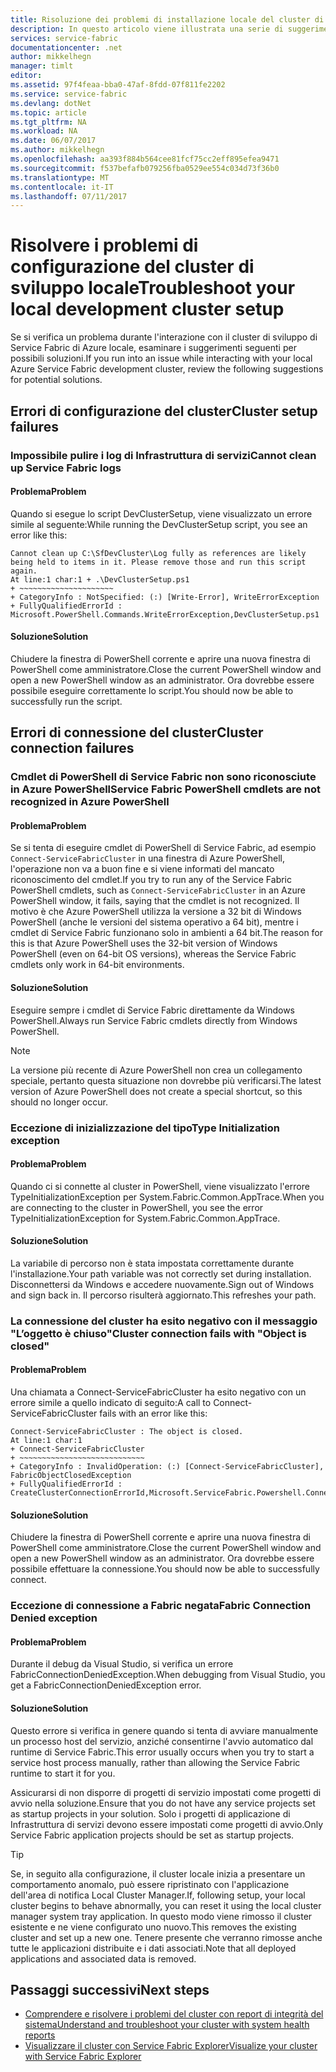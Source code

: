 ```yaml
---
title: Risoluzione dei problemi di installazione locale del cluster di Service Fabric | Documentazione Microsoft
description: In questo articolo viene illustrata una serie di suggerimenti per la risoluzione dei problemi del cluster di sviluppo locale
services: service-fabric
documentationcenter: .net
author: mikkelhegn
manager: timlt
editor: 
ms.assetid: 97f4feaa-bba0-47af-8fdd-07f811fe2202
ms.service: service-fabric
ms.devlang: dotNet
ms.topic: article
ms.tgt_pltfrm: NA
ms.workload: NA
ms.date: 06/07/2017
ms.author: mikkelhegn
ms.openlocfilehash: aa393f884b564cee81fcf75cc2eff895efea9471
ms.sourcegitcommit: f537befafb079256fba0529ee554c034d73f36b0
ms.translationtype: MT
ms.contentlocale: it-IT
ms.lasthandoff: 07/11/2017
---
```

# <a name="troubleshoot-your-local-development-cluster-setup"></a><span data-ttu-id="3afcf-103">Risolvere i problemi di configurazione del cluster di sviluppo locale</span><span class="sxs-lookup"><span data-stu-id="3afcf-103">Troubleshoot your local development cluster setup</span></span>
<span data-ttu-id="3afcf-104">Se si verifica un problema durante l'interazione con il cluster di sviluppo di Service Fabric di Azure locale, esaminare i suggerimenti seguenti per possibili soluzioni.</span><span class="sxs-lookup"><span data-stu-id="3afcf-104">If you run into an issue while interacting with your local Azure Service Fabric development cluster, review the following suggestions for potential solutions.</span></span>

## <a name="cluster-setup-failures"></a><span data-ttu-id="3afcf-105">Errori di configurazione del cluster</span><span class="sxs-lookup"><span data-stu-id="3afcf-105">Cluster setup failures</span></span>
### <a name="cannot-clean-up-service-fabric-logs"></a><span data-ttu-id="3afcf-106">Impossibile pulire i log di Infrastruttura di servizi</span><span class="sxs-lookup"><span data-stu-id="3afcf-106">Cannot clean up Service Fabric logs</span></span>
#### <a name="problem"></a><span data-ttu-id="3afcf-107">Problema</span><span class="sxs-lookup"><span data-stu-id="3afcf-107">Problem</span></span>
<span data-ttu-id="3afcf-108">Quando si esegue lo script DevClusterSetup, viene visualizzato un errore simile al seguente:</span><span class="sxs-lookup"><span data-stu-id="3afcf-108">While running the DevClusterSetup script, you see an error like this:</span></span>

    Cannot clean up C:\SfDevCluster\Log fully as references are likely being held to items in it. Please remove those and run this script again.
    At line:1 char:1 + .\DevClusterSetup.ps1
    + ~~~~~~~~~~~~~~~~~~~~~
    + CategoryInfo : NotSpecified: (:) [Write-Error], WriteErrorException
    + FullyQualifiedErrorId : Microsoft.PowerShell.Commands.WriteErrorException,DevClusterSetup.ps1


#### <a name="solution"></a><span data-ttu-id="3afcf-109">Soluzione</span><span class="sxs-lookup"><span data-stu-id="3afcf-109">Solution</span></span>
<span data-ttu-id="3afcf-110">Chiudere la finestra di PowerShell corrente e aprire una nuova finestra di PowerShell come amministratore.</span><span class="sxs-lookup"><span data-stu-id="3afcf-110">Close the current PowerShell window and open a new PowerShell window as an administrator.</span></span> <span data-ttu-id="3afcf-111">Ora dovrebbe essere possibile eseguire correttamente lo script.</span><span class="sxs-lookup"><span data-stu-id="3afcf-111">You should now be able to successfully run the script.</span></span>

## <a name="cluster-connection-failures"></a><span data-ttu-id="3afcf-112">Errori di connessione del cluster</span><span class="sxs-lookup"><span data-stu-id="3afcf-112">Cluster connection failures</span></span>
### <a name="service-fabric-powershell-cmdlets-are-not-recognized-in-azure-powershell"></a><span data-ttu-id="3afcf-113">Cmdlet di PowerShell di Service Fabric non sono riconosciute in Azure PowerShell</span><span class="sxs-lookup"><span data-stu-id="3afcf-113">Service Fabric PowerShell cmdlets are not recognized in Azure PowerShell</span></span>
#### <a name="problem"></a><span data-ttu-id="3afcf-114">Problema</span><span class="sxs-lookup"><span data-stu-id="3afcf-114">Problem</span></span>
<span data-ttu-id="3afcf-115">Se si tenta di eseguire cmdlet di PowerShell di Service Fabric, ad esempio `Connect-ServiceFabricCluster` in una finestra di Azure PowerShell, l'operazione non va a buon fine e si viene informati del mancato riconoscimento del cmdlet.</span><span class="sxs-lookup"><span data-stu-id="3afcf-115">If you try to run any of the Service Fabric PowerShell cmdlets, such as `Connect-ServiceFabricCluster` in an Azure PowerShell window, it fails, saying that the cmdlet is not recognized.</span></span> <span data-ttu-id="3afcf-116">Il motivo è che Azure PowerShell utilizza la versione a 32 bit di Windows PowerShell (anche le versioni del sistema operativo a 64 bit), mentre i cmdlet di Service Fabric funzionano solo in ambienti a 64 bit.</span><span class="sxs-lookup"><span data-stu-id="3afcf-116">The reason for this is that Azure PowerShell uses the 32-bit version of Windows PowerShell (even on 64-bit OS versions), whereas the Service Fabric cmdlets only work in 64-bit environments.</span></span>

#### <a name="solution"></a><span data-ttu-id="3afcf-117">Soluzione</span><span class="sxs-lookup"><span data-stu-id="3afcf-117">Solution</span></span>
<span data-ttu-id="3afcf-118">Eseguire sempre i cmdlet di Service Fabric direttamente da Windows PowerShell.</span><span class="sxs-lookup"><span data-stu-id="3afcf-118">Always run Service Fabric cmdlets directly from Windows PowerShell.</span></span>

> [!NOTE]
> <span data-ttu-id="3afcf-119">La versione più recente di Azure PowerShell non crea un collegamento speciale, pertanto questa situazione non dovrebbe più verificarsi.</span><span class="sxs-lookup"><span data-stu-id="3afcf-119">The latest version of Azure PowerShell does not create a special shortcut, so this should no longer occur.</span></span>
> 
> 

### <a name="type-initialization-exception"></a><span data-ttu-id="3afcf-120">Eccezione di inizializzazione del tipo</span><span class="sxs-lookup"><span data-stu-id="3afcf-120">Type Initialization exception</span></span>
#### <a name="problem"></a><span data-ttu-id="3afcf-121">Problema</span><span class="sxs-lookup"><span data-stu-id="3afcf-121">Problem</span></span>
<span data-ttu-id="3afcf-122">Quando ci si connette al cluster in PowerShell, viene visualizzato l'errore TypeInitializationException per System.Fabric.Common.AppTrace.</span><span class="sxs-lookup"><span data-stu-id="3afcf-122">When you are connecting to the cluster in PowerShell, you see the error TypeInitializationException for System.Fabric.Common.AppTrace.</span></span>

#### <a name="solution"></a><span data-ttu-id="3afcf-123">Soluzione</span><span class="sxs-lookup"><span data-stu-id="3afcf-123">Solution</span></span>
<span data-ttu-id="3afcf-124">La variabile di percorso non è stata impostata correttamente durante l'installazione.</span><span class="sxs-lookup"><span data-stu-id="3afcf-124">Your path variable was not correctly set during installation.</span></span> <span data-ttu-id="3afcf-125">Disconnettersi da Windows e accedere nuovamente.</span><span class="sxs-lookup"><span data-stu-id="3afcf-125">Sign out of Windows and sign back in.</span></span> <span data-ttu-id="3afcf-126">Il percorso risulterà aggiornato.</span><span class="sxs-lookup"><span data-stu-id="3afcf-126">This refreshes your path.</span></span>

### <a name="cluster-connection-fails-with-object-is-closed"></a><span data-ttu-id="3afcf-127">La connessione del cluster ha esito negativo con il messaggio "L’oggetto è chiuso"</span><span class="sxs-lookup"><span data-stu-id="3afcf-127">Cluster connection fails with "Object is closed"</span></span>
#### <a name="problem"></a><span data-ttu-id="3afcf-128">Problema</span><span class="sxs-lookup"><span data-stu-id="3afcf-128">Problem</span></span>
<span data-ttu-id="3afcf-129">Una chiamata a Connect-ServiceFabricCluster ha esito negativo con un errore simile a quello indicato di seguito:</span><span class="sxs-lookup"><span data-stu-id="3afcf-129">A call to Connect-ServiceFabricCluster fails with an error like this:</span></span>

    Connect-ServiceFabricCluster : The object is closed.
    At line:1 char:1
    + Connect-ServiceFabricCluster
    + ~~~~~~~~~~~~~~~~~~~~~~~~~~~~
    + CategoryInfo : InvalidOperation: (:) [Connect-ServiceFabricCluster], FabricObjectClosedException
    + FullyQualifiedErrorId : CreateClusterConnectionErrorId,Microsoft.ServiceFabric.Powershell.ConnectCluster

#### <a name="solution"></a><span data-ttu-id="3afcf-130">Soluzione</span><span class="sxs-lookup"><span data-stu-id="3afcf-130">Solution</span></span>
<span data-ttu-id="3afcf-131">Chiudere la finestra di PowerShell corrente e aprire una nuova finestra di PowerShell come amministratore.</span><span class="sxs-lookup"><span data-stu-id="3afcf-131">Close the current PowerShell window and open a new PowerShell window as an administrator.</span></span> <span data-ttu-id="3afcf-132">Ora dovrebbe essere possibile effettuare la connessione.</span><span class="sxs-lookup"><span data-stu-id="3afcf-132">You should now be able to successfully connect.</span></span>

### <a name="fabric-connection-denied-exception"></a><span data-ttu-id="3afcf-133">Eccezione di connessione a Fabric negata</span><span class="sxs-lookup"><span data-stu-id="3afcf-133">Fabric Connection Denied exception</span></span>
#### <a name="problem"></a><span data-ttu-id="3afcf-134">Problema</span><span class="sxs-lookup"><span data-stu-id="3afcf-134">Problem</span></span>
<span data-ttu-id="3afcf-135">Durante il debug da Visual Studio, si verifica un errore FabricConnectionDeniedException.</span><span class="sxs-lookup"><span data-stu-id="3afcf-135">When debugging from Visual Studio, you get a FabricConnectionDeniedException error.</span></span>

#### <a name="solution"></a><span data-ttu-id="3afcf-136">Soluzione</span><span class="sxs-lookup"><span data-stu-id="3afcf-136">Solution</span></span>
<span data-ttu-id="3afcf-137">Questo errore si verifica in genere quando si tenta di avviare manualmente un processo host del servizio, anziché consentirne l'avvio automatico dal runtime di Service Fabric.</span><span class="sxs-lookup"><span data-stu-id="3afcf-137">This error usually occurs when you try to start a service host process manually, rather than allowing the Service Fabric runtime to start it for you.</span></span>

<span data-ttu-id="3afcf-138">Assicurarsi di non disporre di progetti di servizio impostati come progetti di avvio nella soluzione.</span><span class="sxs-lookup"><span data-stu-id="3afcf-138">Ensure that you do not have any service projects set as startup projects in your solution.</span></span> <span data-ttu-id="3afcf-139">Solo i progetti di applicazione di Infrastruttura di servizi devono essere impostati come progetti di avvio.</span><span class="sxs-lookup"><span data-stu-id="3afcf-139">Only Service Fabric application projects should be set as startup projects.</span></span>

> [!TIP]
> <span data-ttu-id="3afcf-140">Se, in seguito alla configurazione, il cluster locale inizia a presentare un comportamento anomalo, può essere ripristinato con l'applicazione dell'area di notifica Local Cluster Manager.</span><span class="sxs-lookup"><span data-stu-id="3afcf-140">If, following setup, your local cluster begins to behave abnormally, you can reset it using the local cluster manager system tray application.</span></span> <span data-ttu-id="3afcf-141">In questo modo viene rimosso il cluster esistente e ne viene configurato uno nuovo.</span><span class="sxs-lookup"><span data-stu-id="3afcf-141">This removes the existing cluster and set up a new one.</span></span> <span data-ttu-id="3afcf-142">Tenere presente che verranno rimosse anche tutte le applicazioni distribuite e i dati associati.</span><span class="sxs-lookup"><span data-stu-id="3afcf-142">Note that all deployed applications and associated data is removed.</span></span>
> 
> 

## <a name="next-steps"></a><span data-ttu-id="3afcf-143">Passaggi successivi</span><span class="sxs-lookup"><span data-stu-id="3afcf-143">Next steps</span></span>
* [<span data-ttu-id="3afcf-144">Comprendere e risolvere i problemi del cluster con report di integrità del sistema</span><span class="sxs-lookup"><span data-stu-id="3afcf-144">Understand and troubleshoot your cluster with system health reports</span></span>](service-fabric-understand-and-troubleshoot-with-system-health-reports.md)
* [<span data-ttu-id="3afcf-145">Visualizzare il cluster con Service Fabric Explorer</span><span class="sxs-lookup"><span data-stu-id="3afcf-145">Visualize your cluster with Service Fabric Explorer</span></span>](service-fabric-visualizing-your-cluster.md)

